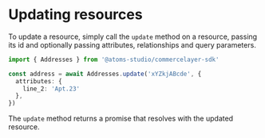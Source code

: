 # Updating resources

To update a resource, simply call the `update` method on a resource, passing its id and optionally passing attributes, relationships and query parameters.

```ts
import { Addresses } from '@atoms-studio/commercelayer-sdk'

const address = await Addresses.update('xYZkjABcde', {
  attributes: {
    line_2: 'Apt.23'
  },
})
```
The `update` method returns a promise that resolves with the updated resource.